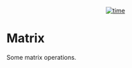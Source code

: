 <p align="center">
    <a href="https://github.com/Tugamer89/Matrix" target="_blank"><img src="https://wakatime.com/badge/user/423e1479-325a-4958-8d21-2d5f97c11efb/project/3ea94ae8-a80a-426b-ad6e-c6f815fd48e9.svg" alt="time"></a>
</p>

# Matrix

Some matrix operations.
